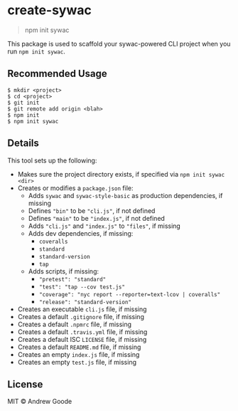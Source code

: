 # create-sywac

> npm init sywac

This package is used to scaffold your sywac-powered CLI project when you run `npm init sywac`.

## Recommended Usage

```console
$ mkdir <project>
$ cd <project>
$ git init
$ git remote add origin <blah>
$ npm init
$ npm init sywac
```

## Details

This tool sets up the following:

- Makes sure the project directory exists, if specified via `npm init sywac <dir>`
- Creates or modifies a `package.json` file:
  - Adds `sywac` and `sywac-style-basic` as production dependencies, if missing
  - Defines `"bin"` to be `"cli.js"`, if not defined
  - Defines `"main"` to be `"index.js"`, if not defined
  - Adds `"cli.js"` and `"index.js"` to `"files"`, if missing
  - Adds dev dependencies, if missing:
    - `coveralls`
    - `standard`
    - `standard-version`
    - `tap`
  - Adds scripts, if missing:
    - `"pretest": "standard"`
    - `"test": "tap --cov test.js"`
    - `"coverage": "nyc report --reporter=text-lcov | coveralls"`
    - `"release": "standard-version"`
- Creates an executable `cli.js` file, if missing
- Creates a default `.gitignore` file, if missing
- Creates a default `.npmrc` file, if missing
- Creates a default `.travis.yml` file, if missing
- Creates a default ISC `LICENSE` file, if missing
- Creates a default `README.md` file, if missing
- Creates an empty `index.js` file, if missing
- Creates an empty `test.js` file, if missing

## License

MIT © Andrew Goode
